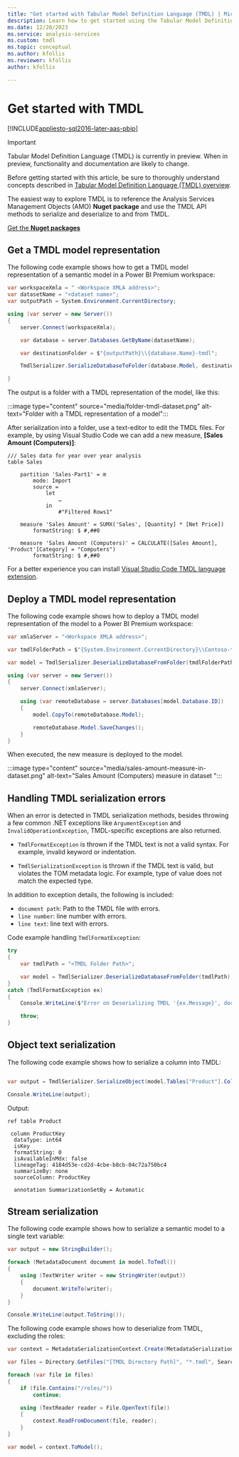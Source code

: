 ```yaml
---
title: "Get started with Tabular Model Definition Language (TMDL) | Microsoft Docs"
description: Learn how to get started using the Tabular Model Definition Language (TMDL)
ms.date: 12/20/2023
ms.service: analysis-services
ms.custom: tmdl
ms.topic: conceptual
ms.author: kfollis
ms.reviewer: kfollis
author: kfollis

---
```

# Get started with TMDL

[!INCLUDE[appliesto-sql2016-later-aas-pbip](../includes/appliesto-sql2016-later-aas-pbip.md)]

> [!IMPORTANT]
> Tabular Model Definition Language (TMDL) is currently in preview. When in preview, functionality and documentation are likely to change.

Before getting started with this article, be sure to thoroughly understand concepts described in [Tabular Model Definition Language (TMDL) overview](tmdl-overview.md).

The easiest way to explore TMDL is to reference the  Analysis Services Management Objects (AMO) **Nuget package** and use the TMDL API methods to serialize and deserialize to and from TMDL.

[Get the **Nuget packages**](../client-libraries.md#nuget-packages)

## Get a TMDL model representation

The following code example shows how to get a TMDL model representation of a semantic model in a Power BI Premium workspace:

```c#
var workspaceXmla = " <Workspace XMLA address>";
var datasetName = "<dataset name>";
var outputPath = System.Environment.CurrentDirectory;

using (var server = new Server())
{
    server.Connect(workspaceXmla);

    var database = server.Databases.GetByName(datasetName);

    var destinationFolder = $"{outputPath}\\{database.Name}-tmdl";

    TmdlSerializer.SerializeDatabaseToFolder(database.Model, destinationFolder);

}

```

The output is a folder with a TMDL representation of the model, like this:

:::image type="content" source="media/folder-tmdl-dataset.png" alt-text="Folder with a TMDL representation of a model":::

After serialization into a folder, use a text-editor to edit the TMDL files. For example, by using Visual Studio Code we can add a new measure, **[Sales Amount (Computers)]**:

```tmdl
/// Sales data for year over year analysis
table Sales        

    partition 'Sales-Part1' = m
        mode: Import        
        source =
            let
                …
            in
                #"Filtered Rows1"

    measure 'Sales Amount' = SUMX('Sales', [Quantity] * [Net Price])
        formatString: $ #,##0

    measure 'Sales Amount (Computers)' = CALCULATE([Sales Amount], 'Product'[Category] = "Computers")
        formatString: $ #,##0

```

For a better experience you can install [Visual Studio Code TMDL language extension](https://marketplace.visualstudio.com/items?itemName=analysis-services.TMDL).

## Deploy a TMDL model representation

The following code example shows how to deploy a TMDL model representation of the model to a Power BI Premium workspace:

```c#
var xmlaServer = "<Workspace XMLA address>";

var tmdlFolderPath = $"{System.Environment.CurrentDirectory}\\Contoso-tmdl";

var model = TmdlSerializer.DeserializeDatabaseFromFolder(tmdlFolderPath);            

using (var server = new Server())
{
    server.Connect(xmlaServer);

    using (var remoteDatabase = server.Databases[model.Database.ID])
    {
        model.CopyTo(remoteDatabase.Model);

        remoteDatabase.Model.SaveChanges();
    }               
}

```

When executed, the new measure is deployed to the model.

:::image type="content" source="media/sales-amount-measure-in-dataset.png" alt-text="Sales Amount (Computers) measure in dataset ":::

## Handling TMDL serialization errors

When an error is detected in TMDL serialization methods, besides throwing a few common .NET exceptions like `ArgumentException` and `InvalidOperationException`, TMDL-specific exceptions are also returned.

- `TmdlFormatException` is thrown if the TMDL text is not a valid syntax. For example, invalid keyword or indentation.

- `TmdlSerializationException` is thrown if the TMDL text is valid, but violates the TOM metadata logic. For example, type of value does not match the expected type.

In addition to exception details, the following is included:

- `document path`: Path to the TMDL file with errors.
- `line number`: line number with errors.
- `line text`: line text with errors.

Code example handling `TmdlFormatException`:

```csharp
try
{
    var tmdlPath = "<TMDL Folder Path>";

    var model = TmdlSerializer.DeserializeDatabaseFromFolder(tmdlPath);
}
catch (TmdlFormatException ex)
{
    Console.WriteLine($"Error on Deserializing TMDL '{ex.Message}', document path: '{ex.Document}'  line number: '{ex.Line}', line text: '{ex.LineText}'");

    throw;
}    

```

## Object text serialization

The following code example shows how to serialize a column into TMDL:

```csharp

var output = TmdlSerializer.SerializeObject(model.Tables["Product"].Columns["ProductKey"], qualifyObject: true);

Console.WriteLine(output);

```

Output:

```tmdl
ref table Product

 column ProductKey
  dataType: int64
  isKey
  formatString: 0
  isAvailableInMdx: false
  lineageTag: 4184d53e-cd2d-4cbe-b8cb-04c72a750bc4
  summarizeBy: none
  sourceColumn: ProductKey

  annotation SummarizationSetBy = Automatic
```

## Stream serialization

The following code example shows how to serialize a semantic model to a single text variable:

```csharp
var output = new StringBuilder();

foreach (MetadataDocument document in model.ToTmdl())
{
    using (TextWriter writer = new StringWriter(output))
    {
        document.WriteTo(writer);
    }
}

Console.WriteLine(output.ToString());

```

The following code example shows how to deserialize from TMDL, excluding the roles:

```csharp
var context = MetadataSerializationContext.Create(MetadataSerializationStyle.Tmdl);

var files = Directory.GetFiles("[TMDL Directory Path]", "*.tmdl", SearchOption.AllDirectories);

foreach (var file in files)
{
    if (file.Contains("/roles/"))
        continue;

    using (TextReader reader = File.OpenText(file))
    {                    
        context.ReadFromDocument(file, reader);
    }
}

var model = context.ToModel();

```
